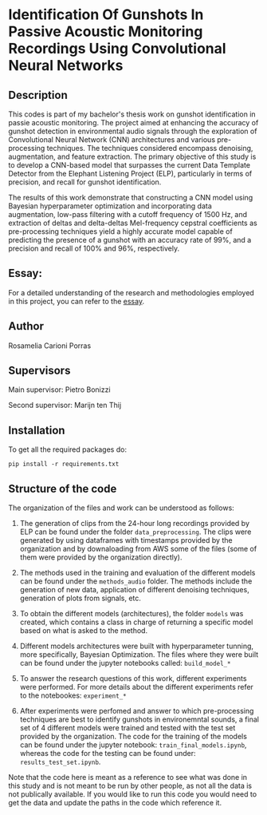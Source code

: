 # Identification Of Gunshots In Passive Acoustic Monitoring Recordings Using Convolutional Neural Networks

## Description
This codes is part of my bachelor's thesis work on gunshot identification in passie acoustic monitoring. The project aimed at enhancing the accuracy of gunshot detection in environmental audio signals through the exploration of Convolutional Neural Network (CNN) architectures and various pre-processing techniques. The techniques considered encompass denoising, augmentation, and feature extraction. The primary objective of this study is to develop a CNN-based model that surpasses the current Data Template Detector from the Elephant Listening Project (ELP), particularly in terms of precision, and recall for gunshot identification. 

The results of this work demonstrate that constructing a CNN model using Bayesian hyperparameter optimization and incorporating data augmentation, low-pass filtering with a cutoff frequency of 1500 Hz, and extraction of deltas and delta-deltas Mel-frequency cepstral coefficients as pre-processing techniques yield a highly accurate model capable of predicting the presence of a gunshot with an accuracy rate of 99\%, and a precision and recall of 100\% and 96\%, respectively.

## Essay:
For a detailed understanding of the research and methodologies employed in this project, you can refer to the [essay](https://drive.google.com/file/d/1ZuRUnGzWbor3GLN9bOO2Nc_efPYf-5-W/view?usp=share_link).

## Author
Rosamelia Carioni Porras

## Supervisors 
Main supervisor: Pietro Bonizzi

Second supervisor: Marijn ten Thij

## Installation

To get all the required packages do:
```
pip install -r requirements.txt
```

## Structure of the code

The organization of the files and work can be understood as follows:
1. The generation of clips from the 24-hour long recordings provided by ELP can be found under the folder `data_preprocessing`. The clips were generated by using dataframes with timestamps provided by the organization and by downaloading from AWS some of the files (some of them were provided by the organization directly). 

2. The methods used in the training and evaluation of the different models can be found under the `methods_audio` folder. The methods include the generation of new data, application of different denoising techniques, generation of plots from signals, etc.

3.  To obtain the different models (architectures), the folder `models` was created, which contains a class in charge of returning a specific model based on what is asked to the method. 

4. Different models architectures were built with hyperparameter tunning, more specifically, Bayesian Optimization. The files where they were built can be found under the jupyter notebooks called: `build_model_*`

5. To answer the research questions of this work, different experiments were performed. For more details about the different experiments refer to the notebookes: `experiment_*`

6. After experiments were perfomed and answer to which pre-processing techniques are best to identify gunshots in environemntal sounds, a final set of 4 different models were trained and tested with the test set provided by the organization. The code for the training of the models can be found under the jupyter notebook: `train_final_models.ipynb`, whereas the code for the testing can be found under: `results_test_set.ipynb`. 

Note that the code here is meant as a reference to see what was done in this study and is not meant to be run by other people, as not all the data is not publically available. If you would like to run this code you would need to get the data and update the paths in the code which reference it. 
